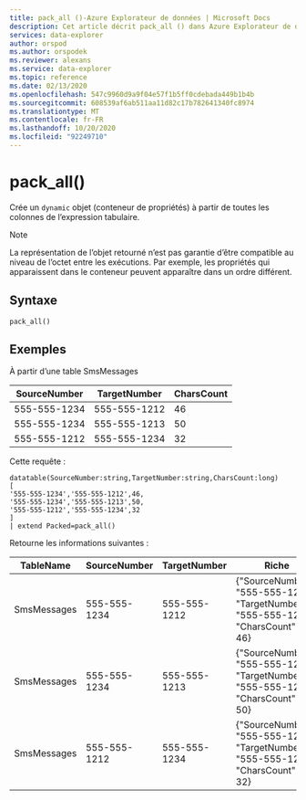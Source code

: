```yaml
---
title: pack_all ()-Azure Explorateur de données | Microsoft Docs
description: Cet article décrit pack_all () dans Azure Explorateur de données.
services: data-explorer
author: orspod
ms.author: orspodek
ms.reviewer: alexans
ms.service: data-explorer
ms.topic: reference
ms.date: 02/13/2020
ms.openlocfilehash: 547c9960d9a9f04e57f1b5ff0cdebada449b1b4b
ms.sourcegitcommit: 608539af6ab511aa11d82c17b782641340fc8974
ms.translationtype: MT
ms.contentlocale: fr-FR
ms.lasthandoff: 10/20/2020
ms.locfileid: "92249710"
---
```

# <a name="pack_all"></a>pack_all()

Crée un `dynamic` objet (conteneur de propriétés) à partir de toutes les colonnes de l’expression tabulaire.

> [!NOTE]
> La représentation de l’objet retourné n’est pas garantie d’être compatible au niveau de l’octet entre les exécutions. Par exemple, les propriétés qui apparaissent dans le conteneur peuvent apparaître dans un ordre différent.

## <a name="syntax"></a>Syntaxe

`pack_all()`

## <a name="examples"></a>Exemples

À partir d’une table SmsMessages 

|SourceNumber |TargetNumber| CharsCount
|---|---|---
|555-555-1234 |555-555-1212 | 46 
|555-555-1234 |555-555-1213 | 50 
|555-555-1212 |555-555-1234 | 32 

Cette requête :

<!-- csl: https://help.kusto.windows.net/Samples -->
```kusto
datatable(SourceNumber:string,TargetNumber:string,CharsCount:long)
[
'555-555-1234','555-555-1212',46,
'555-555-1234','555-555-1213',50,
'555-555-1212','555-555-1234',32
]
| extend Packed=pack_all()
```

Retourne les informations suivantes :

|TableName |SourceNumber |TargetNumber | Riche
|---|---|---|---
|SmsMessages|555-555-1234 |555-555-1212 | {"SourceNumber" : "555-555-1234", "TargetNumber" : "555-555-1212", "CharsCount" : 46}
|SmsMessages|555-555-1234 |555-555-1213 | {"SourceNumber" : "555-555-1234", "TargetNumber" : "555-555-1213", "CharsCount" : 50}
|SmsMessages|555-555-1212 |555-555-1234 | {"SourceNumber" : "555-555-1212", "TargetNumber" : "555-555-1234", "CharsCount" : 32}
